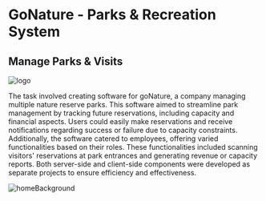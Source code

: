 # GoNature - Parks & Recreation System
## Manage Parks & Visits
![logo](https://github.com/oRABiiA/GoNature---Parks-Management-System/assets/109905794/c5a741f1-bba5-4e28-8618-619ae00f455e)

The task involved creating software for goNature, a company managing multiple nature reserve parks. This software aimed to streamline park management by tracking future reservations, including capacity and financial aspects. Users could easily make reservations and receive notifications regarding success or failure due to capacity constraints. Additionally, the software catered to employees, offering varied functionalities based on their roles. These functionalities included scanning visitors' reservations at park entrances and generating revenue or capacity reports. Both server-side and client-side components were developed as separate projects to ensure efficiency and effectiveness.

![homeBackground](https://github.com/oRABiiA/GoNature---Parks-Management-System/assets/109905794/ab5a3b9a-634c-430a-be54-90c7501eac83)
